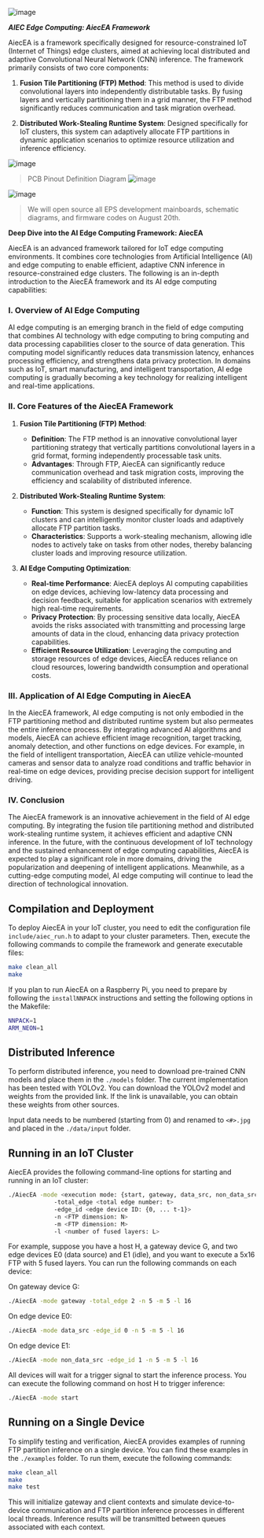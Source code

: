 ![image](https://www.aiec.pro/gitimage/githead.png)


***AIEC Edge Computing: AiecEA Framework***

AiecEA is a framework specifically designed for resource-constrained IoT (Internet of Things) edge clusters, aimed at achieving local distributed and adaptive Convolutional Neural Network (CNN) inference. The framework primarily consists of two core components:

1.  **Fusion Tile Partitioning (FTP) Method**: This method is used to divide convolutional layers into independently distributable tasks. By fusing layers and vertically partitioning them in a grid manner, the FTP method significantly reduces communication and task migration overhead.

2.  **Distributed Work-Stealing Runtime System**: Designed specifically for IoT clusters, this system can adaptively allocate FTP partitions in dynamic application scenarios to optimize resource utilization and inference efficiency.
 
![image](https://www.aiec.pro/gitimage/p1.png)
> PCB Pinout Definition Diagram
![image](https://www.aiec.pro/gitimage/p2.png)

![image](https://www.aiec.pro/gitimage/p3.png)
> We will open source all EPS development mainboards, schematic diagrams, and firmware codes on August 20th.


**Deep Dive into the AI Edge Computing Framework: AiecEA**

AiecEA is an advanced framework tailored for IoT edge computing environments. It combines core technologies from Artificial Intelligence (AI) and edge computing to enable efficient, adaptive CNN inference in resource-constrained edge clusters. The following is an in-depth introduction to the AiecEA framework and its AI edge computing capabilities:

### I. Overview of AI Edge Computing

AI edge computing is an emerging branch in the field of edge computing that combines AI technology with edge computing to bring computing and data processing capabilities closer to the source of data generation. This computing model significantly reduces data transmission latency, enhances processing efficiency, and strengthens data privacy protection. In domains such as IoT, smart manufacturing, and intelligent transportation, AI edge computing is gradually becoming a key technology for realizing intelligent and real-time applications.

### II. Core Features of the AiecEA Framework

1.  **Fusion Tile Partitioning (FTP) Method**:
    *   **Definition**: The FTP method is an innovative convolutional layer partitioning strategy that vertically partitions convolutional layers in a grid format, forming independently processable task units.
    *   **Advantages**: Through FTP, AiecEA can significantly reduce communication overhead and task migration costs, improving the efficiency and scalability of distributed inference.

2.  **Distributed Work-Stealing Runtime System**:
    *   **Function**: This system is designed specifically for dynamic IoT clusters and can intelligently monitor cluster loads and adaptively allocate FTP partition tasks.
    *   **Characteristics**: Supports a work-stealing mechanism, allowing idle nodes to actively take on tasks from other nodes, thereby balancing cluster loads and improving resource utilization.

3.  **AI Edge Computing Optimization**:
    *   **Real-time Performance**: AiecEA deploys AI computing capabilities on edge devices, achieving low-latency data processing and decision feedback, suitable for application scenarios with extremely high real-time requirements.
    *   **Privacy Protection**: By processing sensitive data locally, AiecEA avoids the risks associated with transmitting and processing large amounts of data in the cloud, enhancing data privacy protection capabilities.
    *   **Efficient Resource Utilization**: Leveraging the computing and storage resources of edge devices, AiecEA reduces reliance on cloud resources, lowering bandwidth consumption and operational costs.

### III. Application of AI Edge Computing in AiecEA

In the AiecEA framework, AI edge computing is not only embodied in the FTP partitioning method and distributed runtime system but also permeates the entire inference process. By integrating advanced AI algorithms and models, AiecEA can achieve efficient image recognition, target tracking, anomaly detection, and other functions on edge devices. For example, in the field of intelligent transportation, AiecEA can utilize vehicle-mounted cameras and sensor data to analyze road conditions and traffic behavior in real-time on edge devices, providing precise decision support for intelligent driving.

### IV. Conclusion

The AiecEA framework is an innovative achievement in the field of AI edge computing. By integrating the fusion tile partitioning method and distributed work-stealing runtime system, it achieves efficient and adaptive CNN inference. In the future, with the continuous development of IoT technology and the sustained enhancement of edge computing capabilities, AiecEA is expected to play a significant role in more domains, driving the popularization and deepening of intelligent applications. Meanwhile, as a cutting-edge computing model, AI edge computing will continue to lead the direction of technological innovation.

## Compilation and Deployment

To deploy AiecEA in your IoT cluster, you need to edit the configuration file `include/aiec_run.h` to adapt to your cluster parameters. Then, execute the following commands to compile the framework and generate executable files:

```bash
make clean_all
make
```

If you plan to run AiecEA on a Raspberry Pi, you need to prepare by following the `installNNPACK` instructions and setting the following options in the Makefile:

```bash
NNPACK=1
ARM_NEON=1
```

## Distributed Inference

To perform distributed inference, you need to download pre-trained CNN models and place them in the `./models` folder. The current implementation has been tested with YOLOv2. You can download the YOLOv2 model and weights from the provided link. If the link is unavailable, you can obtain these weights from other sources.

Input data needs to be numbered (starting from 0) and renamed to `<#>.jpg` and placed in the `./data/input` folder.

## Running in an IoT Cluster

AiecEA provides the following command-line options for starting and running in an IoT cluster:

```bash
./AiecEA -mode <execution mode: {start, gateway, data_src, non_data_src}> 
             -total_edge <total edge number: t> 
             -edge_id <edge device ID: {0, ... t-1}>
             -n <FTP dimension: N> 
             -m <FTP dimension: M> 
             -l <number of fused layers: L>
```

For example, suppose you have a host H, a gateway device G, and two edge devices E0 (data source) and E1 (idle), and you want to execute a 5x16 FTP with 5 fused layers. You can run the following commands on each device:

On gateway device G:

```bash
./AiecEA -mode gateway -total_edge 2 -n 5 -m 5 -l 16
```

On edge device E0:

```bash
./AiecEA -mode data_src -edge_id 0 -n 5 -m 5 -l 16
```

On edge device E1:

```bash
./AiecEA -mode non_data_src -edge_id 1 -n 5 -m 5 -l 16
```

All devices will wait for a trigger signal to start the inference process. You can execute the following command on host H to trigger inference:

```bash
./AiecEA -mode start
```

## Running on a Single Device

To simplify testing and verification, AiecEA provides examples of running FTP partition inference on a single device. You can find these examples in the `./examples` folder. To run them, execute the following commands:

```bash
make clean_all
make
make test
```

This will initialize gateway and client contexts and simulate device-to-device communication and FTP partition inference processes in different local threads. Inference results will be transmitted between queues associated with each context.
